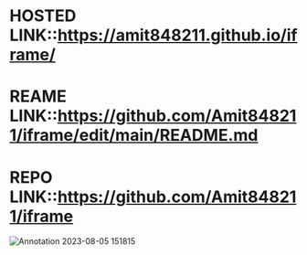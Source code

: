 # HOSTED LINK::https://amit848211.github.io/iframe/
# REAME LINK::https://github.com/Amit848211/iframe/edit/main/README.md
# REPO LINK::https://github.com/Amit848211/iframe
![Annotation 2023-08-05 151815](https://github.com/Amit848211/iframe/assets/111532901/f594429d-7dc6-4b3a-afac-662698abdb31)
